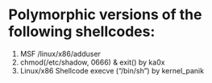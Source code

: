 # Polymorphic versions of the following shellcodes:
1. MSF /linux/x86/adduser
2. chmod(/etc/shadow, 0666) & exit()  by ka0x
3. Linux/x86 Shellcode execve (“/bin/sh”) by kernel_panik
